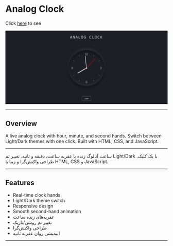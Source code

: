 # Analog Clock 

Click [here](https://hasamudin.github.io/Analog-Clock/) to see

![Project Screenshot](image.png)  

---

## Overview

A live analog clock with hour, minute, and second hands. Switch between Light/Dark themes with one click. Built with HTML, CSS, and JavaScript. 

---
ساعت آنالوگ زنده با عقربه ساعت، دقیقه و ثانیه. تغییر تم Light/Dark با یک کلیک. طراحی واکنش‌گرا و زیبا با HTML, CSS و JavaScript.

---

## Features
- Real-time clock hands 
- Light/Dark theme switch
- Responsive design
- Smooth second-hand animation 
- عقربه‌های زنده ساعت  
- تغییر تم روشن/تاریک  
- طراحی واکنش‌گرا  
- انیمیشن روان عقربه ثانیه  

---


